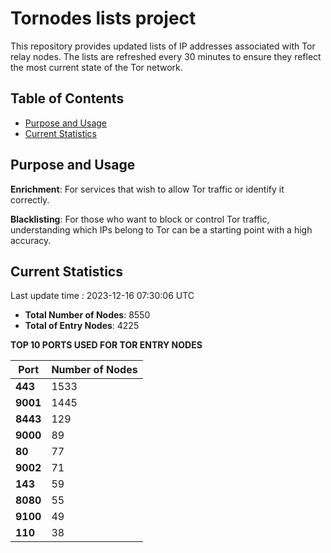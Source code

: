 # Tornodes lists project

This repository provides updated lists of IP addresses associated with Tor relay nodes. The lists are refreshed every 30 minutes to ensure they reflect the most current state of the Tor network.

## Table of Contents

- [Purpose and Usage](#purpose-and-usage)
- [Current Statistics](#current-statistics)


## Purpose and Usage

**Enrichment**: For services that wish to allow Tor traffic or identify it correctly.

**Blacklisting**: For those who want to block or control Tor traffic, understanding which IPs belong to Tor can be a starting point with a high accuracy.

## Current Statistics

Last update time : 2023-12-16 07:30:06 UTC

- **Total Number of Nodes**: 8550
- **Total of Entry Nodes**: 4225

**TOP 10 PORTS USED FOR TOR ENTRY NODES**

| **Port** | **Number of Nodes** |
|------|-----------------|
| **443**   | 1533  |
| **9001**   | 1445  |
| **8443**   | 129  |
| **9000**   | 89  |
| **80**   | 77  |
| **9002**   | 71  |
| **143**   | 59  |
| **8080**   | 55  |
| **9100**   | 49  |
| **110**   | 38  |

